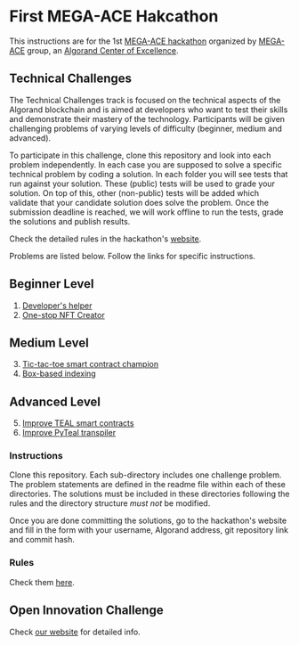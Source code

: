 # First MEGA-ACE Hakcathon
This instructions are for the 1st [MEGA-ACE hackathon](https://mega-ace.org/hackathon)
organized by [MEGA-ACE](https://mega-ace.org/) group, an 
[Algorand Center of Excellence](https://www.algorand.foundation/ace).

## Technical Challenges
The Technical Challenges track is focused on the technical aspects of the Algorand 
blockchain and is aimed at developers who want to test their skills and demonstrate 
their mastery of the technology. Participants will be given challenging problems of 
varying levels of difficulty (beginner, medium and advanced). 

To participate in this challenge, clone this repository and look into each 
problem independently. In each case you are supposed to solve a specific
technical problem by coding a solution. In each folder you will see tests
that run against your solution. These (public) tests will be used to grade
your solution. On top of this, other (non-public) tests will be added which
validate that your candidate solution does solve the problem. Once the 
submission deadline is reached, we will work offline to run the tests,
grade the solutions and publish results.

Check the detailed rules in the hackathon's [website](https://mega-ace.org/hackathon).

Problems are listed below. Follow the links for specific instructions.
## Beginner Level
1. [Developer's helper](DevelopersHelper/README.md)
2. [One-stop NFT Creator](OneStopNFTCreator/README.md)
## Medium Level
3. [Tic-tac-toe smart contract champion](TicTacToe/README.md)
4. [Box-based indexing](BoxBasedIndexing/README.md)

## Advanced Level
5. [Improve TEAL smart contracts](OpTEALmizer/README.md)
6. [Improve PyTeal transpiler](PyTEALImprover/README.md)

### Instructions
Clone this repository. Each sub-directory includes one challenge problem.  The problem statements are defined in the readme file within each of these directories. The solutions must be included in these directories following the rules and the directory structure *must not* be modified.

Once you are done committing the solutions, go to the  hackathon's website and fill in the form with your username, Algorand address, git repository link and commit hash. 

### Rules
Check them [here](https://www.mega-ace.org/hackathon/1st_mega_ace_hackathon_rules.pdf).
## Open Innovation Challenge
Check [our website](https://mega-ace.org/hackathon) for detailed info. 
